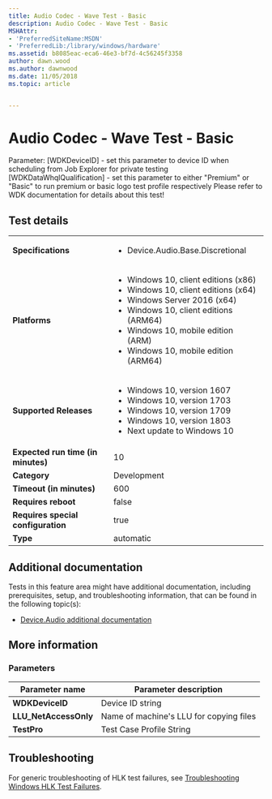 ```yaml
---
title: Audio Codec - Wave Test - Basic
description: Audio Codec - Wave Test - Basic
MSHAttr:
- 'PreferredSiteName:MSDN'
- 'PreferredLib:/library/windows/hardware'
ms.assetid: b8085eac-eca6-46e3-bf7d-4c56245f3358
author: dawn.wood
ms.author: dawnwood
ms.date: 11/05/2018
ms.topic: article


---
```


# <span id="p_hlk_test.e1a177af-a63d-497b-81a9-560ab49fae8d"></span>Audio Codec - Wave Test - Basic


Parameter: \[WDKDeviceID\] - set this parameter to device ID when scheduling from Job Explorer for private testing \[WDKDataWhqlQualification\] - set this parameter to either "Premium" or "Basic" to run premium or basic logo test profile respectively Please refer to WDK documentation for details about this test!

## Test details

|||
|---|---|
| **Specifications**  | <ul><li>Device.Audio.Base.Discretional</li></ul> |  
| **Platforms**   | <ul><li>Windows 10, client editions (x86)</li><li>Windows 10, client editions (x64)</li><li>Windows Server 2016 (x64)</li><li>Windows 10, client editions (ARM64)</li><li>Windows 10, mobile edition (ARM)</li><li>Windows 10, mobile edition (ARM64)</li></ul> |
| **Supported Releases** | <ul><li>Windows 10, version 1607</li><li>Windows 10, version 1703</li><li>Windows 10, version 1709</li><li>Windows 10, version 1803</li><li>Next update to Windows 10</li></ul> |
|**Expected run time (in minutes)**| 10 |
|**Category**| Development |
|**Timeout (in minutes)**| 600 |
|**Requires reboot**| false |
|**Requires special configuration**| true |
|**Type**| automatic |



## <span id="Additional_documentation"></span><span id="additional_documentation"></span><span id="ADDITIONAL_DOCUMENTATION"></span>Additional documentation


Tests in this feature area might have additional documentation, including prerequisites, setup, and troubleshooting information, that can be found in the following topic(s):

-   [Device.Audio additional documentation](device-audio-additional-documentation.md)

## <span id="More_information"></span><span id="more_information"></span><span id="MORE_INFORMATION"></span>More information


### <span id="Parameters"></span><span id="parameters"></span><span id="PARAMETERS"></span>Parameters

| Parameter name         | Parameter description                   |
|------------------------|-----------------------------------------|
| **WDKDeviceID**        | Device ID string                        |
| **LLU\_NetAccessOnly** | Name of machine's LLU for copying files |
| **TestPro**            | Test Case Profile String                |



## <span id="Troubleshooting"></span><span id="troubleshooting"></span><span id="TROUBLESHOOTING"></span>Troubleshooting


For generic troubleshooting of HLK test failures, see [Troubleshooting Windows HLK Test Failures](../user/troubleshooting-windows-hlk-test-failures.md).










